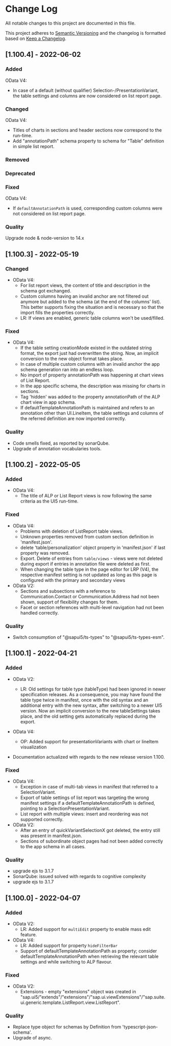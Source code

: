 # Change Log

All notable changes to this project are documented in this file.

This project adheres to [Semantic Versioning](http://semver.org/) and the changelog is formatted based on [Keep a Changelog](http://keepachangelog.com/).

## [1.100.4] - 2022-06-02

### Added
OData V4:
- In case of a default (without qualifier) Selection-/PresentationVariant, the table settings and columns are now considered on list report page.

### Changed
OData V4:
- Titles of charts in sections and header sections now correspond to the run-time.
- Add "annotationPath" schema property to schema for "Table" definition in simple list report.

### Removed

### Deprecated

### Fixed
OData V4:
- If `defaultAnnotationPath` is used, corresponding custom columns were not considered on list report page.

### Quality
Upgrade node & node-version to 14.x

## [1.100.3] - 2022-05-19

### Changed
- OData V4: 
    - For list report views, the content of title and description in the schema got exchanged.
    - Custom columns having an invalid anchor are not filtered out anymore but added to the schema (at the end of the columns' list). This better supports fixing the situation and is necessary so that the import fills the properties correctly.
    - LR: If views are enabled, generic table columns won't be used/filled.


### Fixed
- OData V4: 
    - If the table setting creationMode existed in the outdated string format, the export just had overwritten the string. Now, an implicit conversion to the new object format takes place.
    - In case of multiple custom columns with an invalid anchor the app schema generation ran into an endless loop.
    - No import of property annotationPath was happening at chart views of List Report.
    - In the app specific schema, the description was missing for charts in sections.
    - Tag 'hidden' was added to the property annotationPath of the ALP chart view in app schema.
    - If defaultTemplateAnnotationPath is maintained and refers to an annotation other than UI.LineItem, the table settings and columns of the referred definition are now imported correctly.
    
### Quality
- Code smells fixed, as reported by sonarQube.
- Upgrade of annotation vocabularies tools.

## [1.100.2] - 2022-05-05

### Added
- OData V4: 
  - The title of ALP or List Report views is now following the same criteria as the UI5 run-time.

### Fixed
- OData V4:  
  - Problems with deletion of ListReport table views.
  - Unknown properties removed from custom section definition in 'manifest.json'.
  - delete 'table/personalization' object property in 'manifest.json' if last property was removed.
  - Export. Delete of entries from `table/views` - views were not deleted during export if entries in annotation file were deleted as first.
  - When changing the table type in the page editor for LRP (V4), the respective manifest setting is not updated as long as this page is configured with the primary and secondary views
- OData V2:
  - Sections and subsections with a reference to Communication.Contact or Communication.Address had not been shown, support of flexibility changes for them.
  - Facet or section references with multi-level navigation had not been handled correctly.

### Quality
- Switch consumption of "@sapui5/ts-types" to "@sapui5/ts-types-esm".

## [1.100.1] - 2022-04-21

### Added

- OData V2:
  - LR: Old settings for table type (tableType) had been ignored in newer specification releases. As a consequence, you may have found the table type twice in manifest, once with the old syntax and an additional entry with the new syntax, after switching to a newer UI5 version.
  Now an implicit conversion to the new tableSettings takes place, and the old setting gets automatically replaced during the export. 
- OData V4:
  - OP: Added support for presentationVariants with chart or lineItem visualization

- Documentation actualized with regards to the new release version 1.100.

### Fixed
- OData V4: 
  - Exception in case of multi-tab views in manifest that referred to a SelectionVariant.
  - Export of table settings of list report was targeting the wrong manifest settings if a defaultTemplateAnnotationPath is defined, pointing to a SelectionPresentationVariant. 
  - List report with multiple views: insert and reordering was not supported correctly.
- OData V2:
  - After an entry of quickVariantSelectionX got deleted, the entry still was present in manifest.json.
  - Sections of subordinate object pages had not been added correctly to the app schema in all cases.

### Quality
- upgrade ejs to 3.1.7
- SonarQube: issued solved with regards to cognitive complexity
- upgrade ejs to 3.1.7

## [1.100.0] - 2022-04-07

### Added

- OData V2:
  - LR: Added support for `multiEdit` property to enable mass edit feature.
- OData V4:
  - LR: Added support for property `hideFilterBar`
  - Support of defaultTemplateAnnotationPath as property; consider defaultTemplateAnnotationPath when retrieving the relevant table settings and while switching to ALP flavour.

### Fixed

- OData V2:
  - Extensions - empty "extensions" object was created in "sap.ui5/"extends"/"extensions"/"sap.ui.viewExtensions"/"sap.suite.ui.generic.template.ListReport.view.ListReport".

### Quality

- Replace type object for schemas by Definition from 'typescript-json-schema'.
- Upgrade of async.
